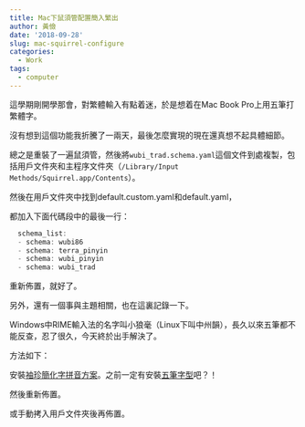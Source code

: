 ```yaml
---
title: Mac下鼠須管配置簡入繁出
author: 黃儉
date: '2018-09-28'
slug: mac-squirrel-configure
categories:
  - Work
tags:
  - computer
---
```

這學期剛開學那會，對繁體輸入有點着迷，於是想着在Mac Book Pro上用五筆打繁體字。

沒有想到這個功能我折騰了一兩天，最後怎麼實現的現在還真想不起具體細節。

總之是重裝了一遍鼠須管，然後將`wubi_trad.schema.yaml`這個文件到處複製，包括用戶文件夾和主程序文件夾（`/Library/Input Methods/Squirrel.app/Contents`）。

然後在用戶文件夾中找到default.custom.yaml和default.yaml，

都加入下面代碼段中的最後一行：
```js
  schema_list:
  - schema: wubi86
  - schema: terra_pinyin
  - schema: wubi_pinyin
  - schema: wubi_trad
```

重新佈置，就好了。

另外，還有一個事與主題相關，也在這裏記錄一下。

Windows中RIME輸入法的名字叫小狼毫（Linux下叫中州韻），長久以來五筆都不能反查，忍了很久，今天終於出手解決了。

方法如下：

安裝[袖珍簡化字拼音方案](https://github.com/rime/rime-pinyin-simp)。之前一定有安裝[五筆字型](https://github.com/rime/rime-wubi)吧？！

然後重新佈置。

或手動拷入用戶文件夾後再佈置。
